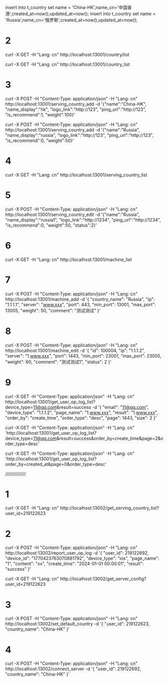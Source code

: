 


insert into t_country set name = 'China-HK',name_cn='中国香港',created_at=now(),updated_at=now();
insert into t_country set name = 'Russia',name_cn='俄罗斯',created_at=now(),updated_at=now();

# 2
curl -X GET -H "Lang: cn" http://localhost:13001/country/list

curl -X GET -H "Lang: cn" http://localhost:13001/country_list


# 3
curl -X POST -H "Content-Type: application/json" -H "Lang: cn" http://localhost:13001/serving_country_add -d '{"name":"China-HK", "name_display":"hk", "logo_link":"http://123", "ping_url":"http://123", "is_recommend":1, "weight":100}'

curl -X POST -H "Content-Type: application/json" -H "Lang: cn" http://localhost:13001/serving_country_add -d '{"name":"Russia", "name_display":"russia", "logo_link":"http://123", "ping_url":"http://123", "is_recommend":0, "weight":50}'

# 4
curl -X GET -H "Lang: cn" http://localhost:13001/serving_country_list

# 5
curl -X POST -H "Content-Type: application/json" -H "Lang: cn" http://localhost:13001/serving_country_edit -d '{"name":"Russia", "name_display":"russia1", "logo_link":"http://1234", "ping_url":"http://1234", "is_recommend":0, "weight":50, "status":2}'

# 6
curl -X GET -H "Lang: cn" http://localhost:13001/machine_list


# 7
curl -X POST -H "Content-Type: application/json" -H "Lang: cn" http://localhost:13001/machine_add -d '{
    "country_name": "Russia",
    "ip": "1.1.1.1",
    "server": "www.xxx",
    "port": 443,
    "min_port": 13001,
    "max_port": 13005,
    "weight": 50,
    "comment": "测试测试"
}'

# 8
curl -X POST -H "Content-Type: application/json" -H "Lang: cn" http://localhost:13001/machine_edit -d '{
    "id": 100004,
    "ip": "1.1.1.2",
    "server": "1.www.xxx",
    "port":    1443,
    "min_port": 23001,
    "max_port": 23005,
    "weight": 60,
    "comment": "测试测试1",
    "status": 2
}'

# 9
curl -X GET -H "Content-Type: application/json" -H "Lang: cn" http://localhost:13001/get_user_op_log_list?device_type=11@qq.com&result=success  -d '{
    "email": "11@qq.com",
    "device_type": "1.1.1.2",
    "page_name": "1.www.xxx",
    "result": "1.www.xxx",
    "order_by": "create_time",
    "order_type": "desc",
    "page":    1443,
    "size": 2
}'


curl -X GET -H "Content-Type: application/json" -H "Lang: cn" 'http://localhost:13001/get_user_op_log_list?device_type=11@qq.com&result=success&order_by=create_time&page=2&order_type=desc'

curl -X GET -H "Content-Type: application/json" -H "Lang: cn" 'http://localhost:13001/get_user_op_log_list?order_by=created_at&page=0&order_type=desc'



/////////////
# 1
curl -X GET -H "Lang: cn" http://localhost:13002/get_serving_country_list?user_id=219122623

# 2
curl -X POST -H "Content-Type: application/json" -H "Lang: cn" http://localhost:13002/report_user_op_log -d '{
    "user_id": 219122692,
    "device_id": "1770423763070881792",
    "device_type": "ios",
    "page_name": "1",
    "content": "xx",
    "create_time": "2024-01-01 00:00:01",
    "result": "success"
}'

curl -X GET -H "Lang: cn" http://localhost:13002/get_server_config?user_id=219122623

# 3
curl -X POST -H "Content-Type: application/json" -H "Lang: cn" http://localhost:13002/set_default_country -d '{
    "user_id": 219122623,
    "country_name": "China-HK"
}'

# 4
curl -X POST -H "Content-Type: application/json" -H "Lang: cn" http://localhost:13002/connect_server -d '{
"user_id": 219122692,
"country_name": "China-HK"
}'
